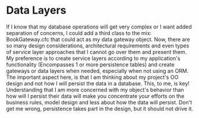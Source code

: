# Data Layers

If I know that my database operations will get very complex or I want added separation of concerns, I could add a third class to the mix: BookGateway.cfc that could act as my data gateway object. Now, there are so many design considerations, architectural requirements and even types of service layer approaches that I cannot go over them and present them. My preference is to create service layers according to my application's functionality (Encompasses 1 or more persistence tables) and create gateways or data layers when needed, especially when not using an ORM. The important aspect here, is that I am thinking about my project's OO design and not how I will persist the data in a database. This, to me, is key! Understanding that I am more concerned with my object's behavior than how will I persist their data will make you concentrate your efforts on the business rules, model design and less about how the data will persist. Don't get me wrong, persistence takes part in the design, but it should not drive it.